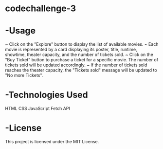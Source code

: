 # codechallenge-3

# -Usage

~ Click on the "Explore" button to display the list of available movies.
~ Each movie is represented by a card displaying its poster, title, runtime, showtime, theater capacity, and the number of tickets sold.
~ Click on the "Buy Ticket" button to purchase a ticket for a specific movie. The number of tickets sold will be updated accordingly.
~ If the number of tickets sold reaches the theater capacity, the "Tickets sold" message will be updated to "No more Tickets".

# -Technologies Used

HTML
CSS
JavaScript
Fetch API

# -License

This project is licensed under the MIT License.
